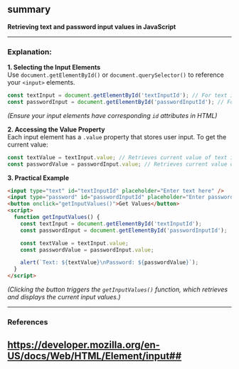 ## summary  
**Retrieving text and password input values in JavaScript**

---  

### Explanation:  

**1. Selecting the Input Elements**  
Use `document.getElementById()` or `document.querySelector()` to reference your `<input>` elements.  
```js
const textInput = document.getElementById('textInputId'); // For text input
const passwordInput = document.getElementById('passwordInputId'); // For password input
```
*(Ensure your input elements have corresponding `id` attributes in HTML)*

**2. Accessing the Value Property**  
Each input element has a `.value` property that stores user input. To get the current value:  
```js
const textValue = textInput.value; // Retrieves current value of text input
const passwordValue = passwordInput.value; // Retrieves current value of password input
```

**3. Practical Example**  
```html
<input type="text" id="textInputId" placeholder="Enter text here" />
<input type="password" id="passwordInputId" placeholder="Enter password" />
<button onclick="getInputValues()">Get Values</button>
<script>
  function getInputValues() {
    const textInput = document.getElementById('textInputId');
    const passwordInput = document.getElementById('passwordInputId');

    const textValue = textInput.value;
    const passwordValue = passwordInput.value;

    alert(`Text: ${textValue}\nPassword: ${passwordValue}`);
  }
</script>
```
*(Clicking the button triggers the `getInputValues()` function, which retrieves and displays the current input values.)*

---

### References  
## https://developer.mozilla.org/en-US/docs/Web/HTML/Element/input##